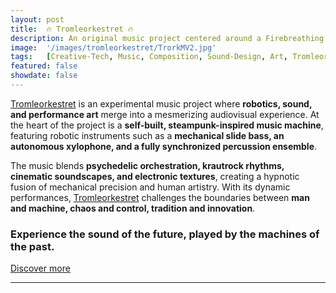 ```yaml
---
layout: post
title:  🔥 Tromleorkestret 🔥
description: An original music project centered around a Firebreathing Music Machine ✨
image:  '/images/tromleorkestret/TrorkMV2.jpg'
tags:   [Creative-Tech, Music, Composition, Sound-Design, Art, Tromleorkestret, Bela]
featured: false
showdate: false
---
```


[Tromleorkestret](https://tromleorkestret.com) is an experimental music project where **robotics, sound, and performance art** merge into a mesmerizing audiovisual experience. At the heart of the project is a **self-built, steampunk-inspired music machine**, featuring robotic instruments such as a **mechanical slide bass, an autonomous xylophone, and a fully synchronized percussion ensemble**.  

The music blends **psychedelic orchestration, krautrock rhythms, cinematic soundscapes, and electronic textures**, creating a hypnotic fusion of mechanical precision and human artistry. With its dynamic performances, [Tromleorkestret](https://tromleorkestret.com) challenges the boundaries between **man and machine, chaos and control, tradition and innovation**.  

### **Experience the sound of the future, played by the machines of the past.**  

[Discover more](https://tromleorkestret.com)  


<hr>
